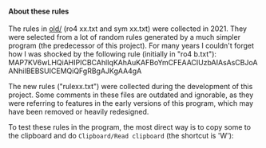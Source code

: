 #### About these rules

The rules in [old/](https://github.com/achabense/moody/tree/main/rules/old) (ro4 xx.txt and sym xx.txt) were collected in 2021. They were selected from a lot of random rules generated by a much simpler program (the predecessor of this project). For many years I couldn't forget how I was shocked by the following rule (initially in "ro4 b.txt"):
MAP7KV6wLHQiAHIPICBCAhlIqKAhAuKAFBoYmCFEAACIUzbAIAsAsCBJoAANhiIBEBSUICEMQiQFgRBgAJKgAA4gA

The new rules ("rulexx.txt") were collected during the development of this project. Some comments in these files are outdated and ignorable, as they were referring to features in the early versions of this program, which may have been removed or heavily redesigned.

To test these rules in the program, the most direct way is to copy some to the clipboard and do `Clipboard/Read clipboard` (the shortcut is 'W'):
